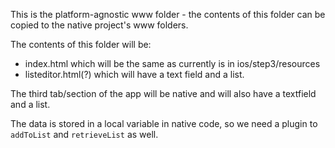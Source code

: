 This is the platform-agnostic www folder - the contents of this folder can be copied to the native project's www folders.

The contents of this folder will be:
- index.html which will be the same as currently is in ios/step3/resources
- listeditor.html(?) which will have a text field and a list.

The third tab/section of the app will be native and will also have a textfield and a list.

The data is stored in a local variable in native code, so we need a plugin to `addToList` and `retrieveList` as well.
